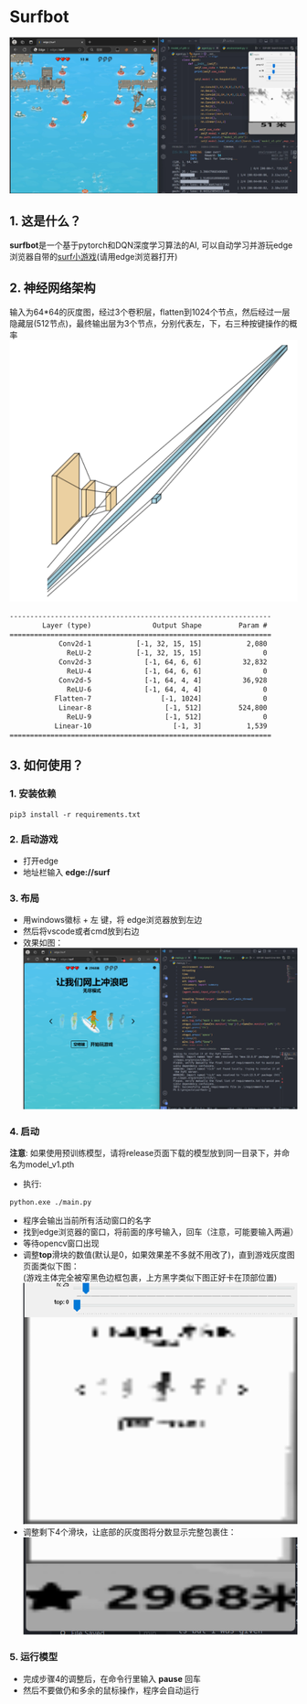 # Surfbot

![](pic/image.png)

## 1. 这是什么？
**surfbot**是一个基于pytorch和DQN深度学习算法的AI, 可以自动学习并游玩edge浏览器自带的[surf小游戏](edge://surf)(请用edge浏览器打开)  

## 2. 神经网络架构
输入为64*64的灰度图，经过3个卷积层，flatten到1024个节点，然后经过一层隐藏层(512节点)，最终输出层为3个节点，分别代表左，下，右三种按键操作的概率
![](pic/net.png)
```
----------------------------------------------------------------
        Layer (type)               Output Shape         Param #
================================================================
            Conv2d-1           [-1, 32, 15, 15]           2,080
              ReLU-2           [-1, 32, 15, 15]               0
            Conv2d-3             [-1, 64, 6, 6]          32,832
              ReLU-4             [-1, 64, 6, 6]               0
            Conv2d-5             [-1, 64, 4, 4]          36,928
              ReLU-6             [-1, 64, 4, 4]               0
           Flatten-7                 [-1, 1024]               0
            Linear-8                  [-1, 512]         524,800
              ReLU-9                  [-1, 512]               0
           Linear-10                    [-1, 3]           1,539
================================================================
```

## 3. 如何使用？

### 1. 安装依赖
```
pip3 install -r requirements.txt
```

### 2. 启动游戏
- 打开edge
- 地址栏输入 **edge://surf**

### 3. 布局
- 用windows徽标 + 左 键，将 edge浏览器放到左边
- 然后将vscode或者cmd放到右边
- 效果如图：
![](pic/step1.png)

### 4. 启动
**注意**: 如果使用预训练模型，请将release页面下载的模型放到同一目录下，并命名为model_v1.pth  
- 执行:
```
python.exe ./main.py
```
- 程序会输出当前所有活动窗口的名字  
- 找到edge浏览器的窗口，将前面的序号输入，回车（注意，可能要输入两遍）
- 等待opencv窗口出现
- 调整**top**滑块的数值(默认是0，如果效果差不多就不用改了)，直到游戏灰度图页面类似下图：  
(游戏主体完全被窄黑色边框包裹，上方黑字类似下图正好卡在顶部位置)
![](pic/step2.png)
- 调整剩下4个滑块，让底部的灰度图将分数显示完整包裹住：
![](pic/step3.png)

### 5. 运行模型  
- 完成步骤4的调整后，在命令行里输入 **pause** 回车
- 然后不要做仍和多余的鼠标操作，程序会自动运行